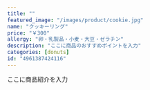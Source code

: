 ```yaml
---
title: ""
featured_image: "/images/product/cookie.jpg"
name: "クッキーリング"
price: "￥300"
allergy: "卵・乳製品・小麦・大豆・ゼラチン"
description: "ここに商品のおすすめポイントを入力"
categories: [donuts]
id: "4961387424116"
---
```


ここに商品紹介を入力
